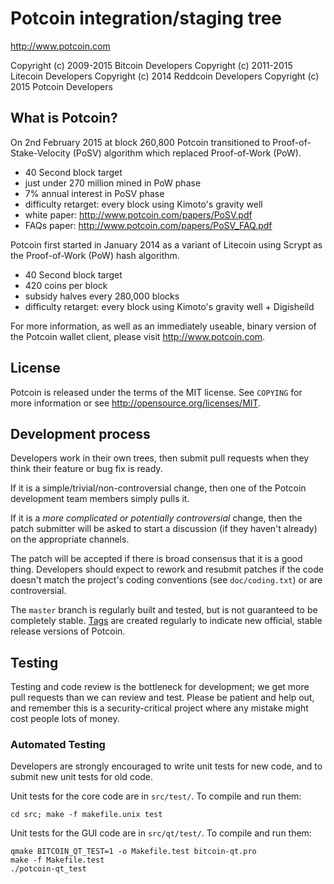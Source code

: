 Potcoin integration/staging tree
================================

http://www.potcoin.com

Copyright (c) 2009-2015 Bitcoin Developers
Copyright (c) 2011-2015 Litecoin Developers
Copyright (c) 2014 Reddcoin Developers
Copyright (c) 2015 Potcoin Developers

What is Potcoin?
----------------

On 2nd February 2015 at block 260,800 Potcoin transitioned to Proof-of-Stake-Velocity (PoSV)
algorithm which replaced Proof-of-Work (PoW).
 - 40 Second block target
 - just under 270 million mined in PoW phase
 - 7% annual interest in PoSV phase
 - difficulty retarget: every block using Kimoto's gravity well
 - white paper: http://www.potcoin.com/papers/PoSV.pdf
 - FAQs paper: http://www.potcoin.com/papers/PoSV_FAQ.pdf

Potcoin first started in January 2014 as a variant of Litecoin using Scrypt as
the Proof-of-Work (PoW) hash algorithm.
 - 40 Second block target
 - 420 coins per block
 - subsidy halves every 280,000 blocks
 - difficulty retarget: every block using Kimoto's gravity well + Digisheild

For more information, as well as an immediately useable, binary version of
the Potcoin wallet client, please visit http://www.potcoin.com.

License
-------

Potcoin is released under the terms of the MIT license. See `COPYING` for more
information or see http://opensource.org/licenses/MIT.

Development process
-------------------

Developers work in their own trees, then submit pull requests when they think
their feature or bug fix is ready.

If it is a simple/trivial/non-controversial change, then one of the Potcoin
development team members simply pulls it.

If it is a *more complicated or potentially controversial* change, then the patch
submitter will be asked to start a discussion (if they haven't already) on the
appropriate channels.

The patch will be accepted if there is broad consensus that it is a good thing.
Developers should expect to rework and resubmit patches if the code doesn't
match the project's coding conventions (see `doc/coding.txt`) or are
controversial.

The `master` branch is regularly built and tested, but is not guaranteed to be
completely stable. [Tags](https://github.com/potcoin-project/potcoin/tags) are created
regularly to indicate new official, stable release versions of Potcoin.

Testing
-------

Testing and code review is the bottleneck for development; we get more pull
requests than we can review and test. Please be patient and help out, and
remember this is a security-critical project where any mistake might cost people
lots of money.

### Automated Testing

Developers are strongly encouraged to write unit tests for new code, and to
submit new unit tests for old code.

Unit tests for the core code are in `src/test/`. To compile and run them:

    cd src; make -f makefile.unix test

Unit tests for the GUI code are in `src/qt/test/`. To compile and run them:

    qmake BITCOIN_QT_TEST=1 -o Makefile.test bitcoin-qt.pro
    make -f Makefile.test
    ./potcoin-qt_test

